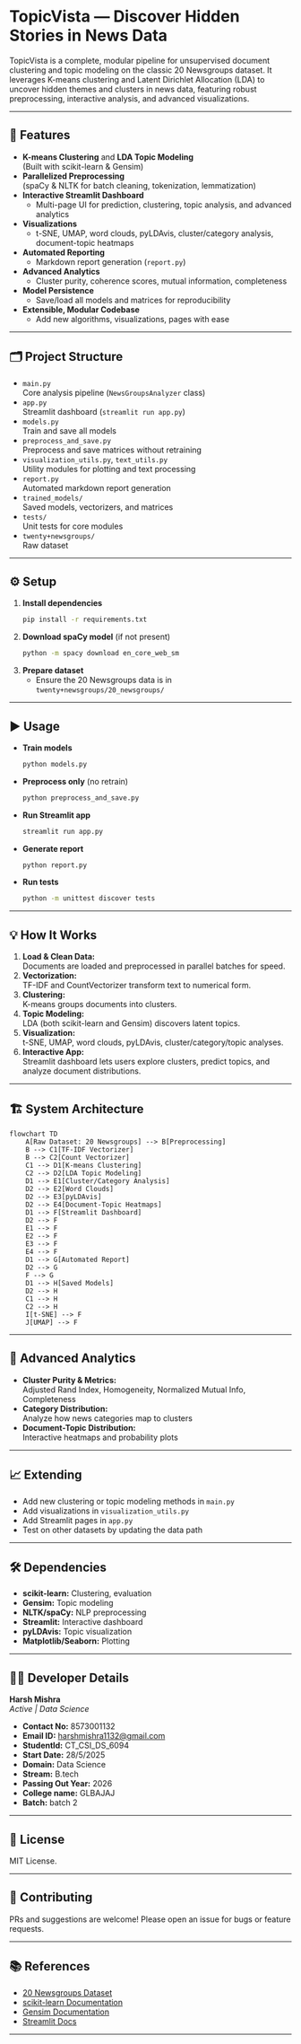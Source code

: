 # TopicVista — Discover Hidden Stories in News Data

TopicVista is a complete, modular pipeline for unsupervised document clustering and topic modeling on the classic 20 Newsgroups dataset. It leverages K-means clustering and Latent Dirichlet Allocation (LDA) to uncover hidden themes and clusters in news data, featuring robust preprocessing, interactive analysis, and advanced visualizations.

---

## 🚀 Features

- **K-means Clustering** and **LDA Topic Modeling**  
  (Built with scikit-learn & Gensim)
- **Parallelized Preprocessing**  
  (spaCy & NLTK for batch cleaning, tokenization, lemmatization)
- **Interactive Streamlit Dashboard**  
  - Multi-page UI for prediction, clustering, topic analysis, and advanced analytics
- **Visualizations**  
  - t-SNE, UMAP, word clouds, pyLDAvis, cluster/category analysis, document-topic heatmaps
- **Automated Reporting**  
  - Markdown report generation (`report.py`)
- **Advanced Analytics**  
  - Cluster purity, coherence scores, mutual information, completeness
- **Model Persistence**  
  - Save/load all models and matrices for reproducibility
- **Extensible, Modular Codebase**  
  - Add new algorithms, visualizations, pages with ease

---

## 🗂️ Project Structure

- `main.py`  
  Core analysis pipeline (`NewsGroupsAnalyzer` class)
- `app.py`  
  Streamlit dashboard (`streamlit run app.py`)
- `models.py`  
  Train and save all models
- `preprocess_and_save.py`  
  Preprocess and save matrices without retraining
- `visualization_utils.py`, `text_utils.py`  
  Utility modules for plotting and text processing
- `report.py`  
  Automated markdown report generation
- `trained_models/`  
  Saved models, vectorizers, and matrices
- `tests/`  
  Unit tests for core modules
- `twenty+newsgroups/`  
  Raw dataset

---

## ⚙️ Setup

1. **Install dependencies**
   ```bash
   pip install -r requirements.txt
   ```
2. **Download spaCy model** (if not present)
   ```bash
   python -m spacy download en_core_web_sm
   ```
3. **Prepare dataset**
   - Ensure the 20 Newsgroups data is in `twenty+newsgroups/20_newsgroups/`

---

## ▶️ Usage

- **Train models**
  ```bash
  python models.py
  ```
- **Preprocess only** (no retrain)
  ```bash
  python preprocess_and_save.py
  ```
- **Run Streamlit app**
  ```bash
  streamlit run app.py
  ```
- **Generate report**
  ```bash
  python report.py
  ```
- **Run tests**
  ```bash
  python -m unittest discover tests
  ```

---

## 💡 How It Works

1. **Load & Clean Data:**  
   Documents are loaded and preprocessed in parallel batches for speed.
2. **Vectorization:**  
   TF-IDF and CountVectorizer transform text to numerical form.
3. **Clustering:**  
   K-means groups documents into clusters.
4. **Topic Modeling:**  
   LDA (both scikit-learn and Gensim) discovers latent topics.
5. **Visualization:**  
   t-SNE, UMAP, word clouds, pyLDAvis, cluster/category/topic analyses.
6. **Interactive App:**  
   Streamlit dashboard lets users explore clusters, predict topics, and analyze document distributions.

---

## 🏗️ System Architecture 

```mermaid
flowchart TD
    A[Raw Dataset: 20 Newsgroups] --> B[Preprocessing]
    B --> C1[TF-IDF Vectorizer]
    B --> C2[Count Vectorizer]
    C1 --> D1[K-means Clustering]
    C2 --> D2[LDA Topic Modeling]
    D1 --> E1[Cluster/Category Analysis]
    D2 --> E2[Word Clouds]
    D2 --> E3[pyLDAvis]
    D2 --> E4[Document-Topic Heatmaps]
    D1 --> F[Streamlit Dashboard]
    D2 --> F
    E1 --> F
    E2 --> F
    E3 --> F
    E4 --> F
    D1 --> G[Automated Report]
    D2 --> G
    F --> G
    D1 --> H[Saved Models]
    D2 --> H
    C1 --> H
    C2 --> H
    I[t-SNE] --> F
    J[UMAP] --> F
```

---

## 🧪 Advanced Analytics

- **Cluster Purity & Metrics:**  
  Adjusted Rand Index, Homogeneity, Normalized Mutual Info, Completeness
- **Category Distribution:**  
  Analyze how news categories map to clusters
- **Document-Topic Distribution:**  
  Interactive heatmaps and probability plots

---

## 📈 Extending

- Add new clustering or topic modeling methods in `main.py`
- Add visualizations in `visualization_utils.py`
- Add Streamlit pages in `app.py`
- Test on other datasets by updating the data path

---

## 🛠️ Dependencies

- **scikit-learn:** Clustering, evaluation
- **Gensim:** Topic modeling
- **NLTK/spaCy:** NLP preprocessing
- **Streamlit:** Interactive dashboard
- **pyLDAvis:** Topic visualization
- **Matplotlib/Seaborn:** Plotting

---

## 🧑‍💻 Developer Details


**Harsh Mishra**  
*Active | Data Science*

- **Contact No:** 8573001132
- **Email ID:** harshmishra1132@gmail.com
- **StudentId:** CT_CSI_DS_6094
- **Start Date:** 28/5/2025
- **Domain:** Data Science
- **Stream:** B.tech
- **Passing Out Year:** 2026
- **College name:** GLBAJAJ
- **Batch:** batch 2

---

## 📝 License

MIT License.

---

## 🤝 Contributing

PRs and suggestions are welcome! Please open an issue for bugs or feature requests.

---

## 📚 References

- [20 Newsgroups Dataset](http://archive.ics.uci.edu/ml/datasets/Twenty+Newsgroups)
- [scikit-learn Documentation](https://scikit-learn.org/stable/)
- [Gensim Documentation](https://radimrehurek.com/gensim/)
- [Streamlit Docs](https://docs.streamlit.io/)

---
